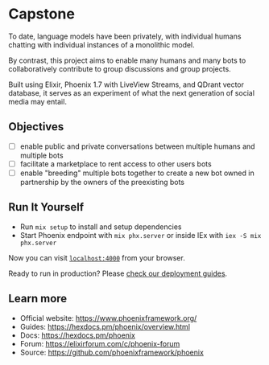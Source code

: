 # Capstone

To date, language models have been privately, with individual humans chatting with individual instances of a monolithic model.

By contrast, this project aims to enable many humans and many bots to collaboratively contribute to group discussions and group projects.

Built using Elixir, Phoenix 1.7 with LiveView Streams, and QDrant vector database, it serves as an experiment of what the next generation of social media may entail.

## Objectives

- [ ] enable public and private conversations between multiple humans and multiple bots
- [ ] facilitate a marketplace to rent access to other users bots
- [ ] enable "breeding" multiple bots together to create a new bot owned in partnership by the owners of the preexisting bots

## Run It Yourself

  * Run `mix setup` to install and setup dependencies
  * Start Phoenix endpoint with `mix phx.server` or inside IEx with `iex -S mix phx.server`

Now you can visit [`localhost:4000`](http://localhost:4000) from your browser.

Ready to run in production? Please [check our deployment guides](https://hexdocs.pm/phoenix/deployment.html).

## Learn more

  * Official website: https://www.phoenixframework.org/
  * Guides: https://hexdocs.pm/phoenix/overview.html
  * Docs: https://hexdocs.pm/phoenix
  * Forum: https://elixirforum.com/c/phoenix-forum
  * Source: https://github.com/phoenixframework/phoenix
